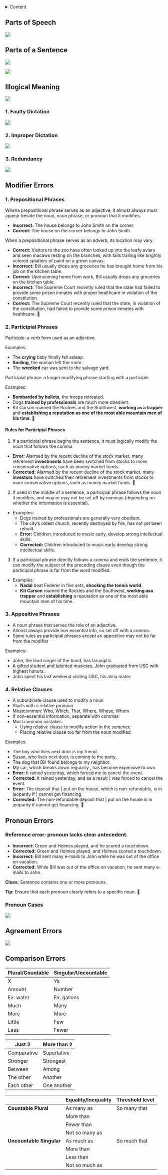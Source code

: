 <details><summary>Content</summary>
<p>

- [Parts of Speech](#parts-of-speech)
- [Parts of a Sentence](#parts-of-a-sentence)
- [Illogical Meaning](#illogical-meaning)
  - [1. Faulty Dictation](#1-faulty-dictation)
  - [2. Improper Dictation](#2-improper-dictation)
  - [3. Redundancy](#3-redundancy)
- [Modifier Errors](#modifier-errors)
  - [1. Prepositional Phrases](#1-prepositional-phrases)
  - [2. Participial Phrases](#2-participial-phrases)
    - [Rules for Participial Phrases](#rules-for-participial-phrases)
  - [3. Appositive Phrases](#3-appositive-phrases)
  - [4. Relative Clauses](#4-relative-clauses)
</p>
</details>


## Parts of Speech

![](zz_sentence_correction_parts.png)

## Parts of a Sentence

![](zz_sentence_part_of_speech.png)

![](zz_parts_of_sentence_2.png)

## Illogical Meaning

![](zz_sentence_illogical.png)

### 1. Faulty Dictation

![](zz_sentence_faulty.png)

### 2. Improper Dictation

![](zz__sentence_improper.png)

### 3. Redundancy

![](zz_sentence_redundancy.png)

## Modifier Errors

### 1. Prepositional Phrases

Whena prepositional phrase serves as an adjective, it almost
always must appear beside the noun, noun phrase, or pronoun
that it modifies.

- **Incorrect:** The house belongs to John Smith on the corner.
- **Correct:** The house on the corner belongs to John Smith.

When a prepositional phrase serves as an adverb,
its location may vary.


- **Correct:** Visitors to the zoo have often looked up into the leafy aviary and 
  seen macaws resting on the branches, with tails trailing like brightly colored splatters of 
  paint on a green canvas.
- **Incorrect:** Bill usually drops any groceries he has brought home from his job on the 
  kitchen table.
- **Correct:** Uponcoming home from work, Bill usually drops any
  groceries on the kitchen table.
- **Incorrect:** The Supreme Court recently ruled that the state had failed
  to provide some prison inmates with proper healthcare
  in violation of the constitution.
- **Correct:** The Supreme Court recently ruled that the state, in violation
  of the constitution, had failed to provide some prison
  inmates with healthcare.

### 2. Participial Phrases

Participle: a verb form used as an adjective.

Examples:
- The **crying** baby finally fell asleep.
- **Smiling**, the woman left the room.
- The **wrecked** car was sent to the salvage yard.

Participial phrase: a longer modifying phrase starting with a participle

Examples:
- **Bombarded by bullets**, the troops retreated.
- Dogs **trained by professionals** are much more obedient.
- Kit Carson roamed the Rockies and the Southwest, **working as a trapper** 
  and **establishing a reputation as one of the most able mountain men of his time**.

#### Rules for Participial Phrases

1. If a participial phrase begins the sentence, it must logically modify the noun that follows the comma

- **Error:** Alarmed by the recent decline of the stock market, many 
  retirement **investments** have been switched from stocks to more 
  conservative options, such as money market funds.
- **Corrected:** Alarmed by the recent decline of the stock market, 
  many **investors** have switched their retirement investments 
  from stocks to more conservative options, such as money
  market funds.


2. If used in the middle of a sentence, a participial phrase follows 
   the noun it modifies, and may or may not be set off by commas 
   (depending on whether the information is essential).

- Examples:
  - Dogs trained by professionals are generally very obedient.
  - The city’s oldest church, recently destroyed by fire, has not yet been rebuilt.
  - **Error:** Children, introduced to music early, develop strong intellectual skills.
  - **Corrected:** Children introduced to music early develop strong intellectual skills.

3. If a participial phrase directly follows a comma and ends the sentence,
it can modify the subject of the preceding clause even though
the participial phrase is far from the word modified.

- Examples: 
  - **Nadal** beat Federer in five sets, **shocking the tennis world**.
  - **Kit Carson** roamed the Rockies and the Southwest, **working asa trapper** and 
    **establishing** a reputation as one of the most able mountain men of his time.

### 3. Appositive Phrases

- A noun phrase that serves the role of an adjective. 
- Almost always provide non essential info, so set off with a comma.
- Same rules as participial phrases *except* an appositive may not be 
  far from the modifier

Examples: 
- John, the lead singer of the band, has larungitis.
- A gifted student and talented musician, John graduated 
  from USC with highest honors.
- John spent his last weekend visiting USC, his alma mater.

### 4. Relative Clauses

- A subordinate clause used to modify a noun
- Starts with a relative pronoun
- Mostcommon: Who, Which, That, Where, Whose, Whom
- If non-essential information, separate with commas
- Most common mistakes
  - Using relative clause to modify action in the sentence
  - Placing relative clause too far from the noun modified

Examples:
- The boy who lives next door is my friend.
- Susan, who lives next door, is coming to the party.
- The dog that Bill found belongs to my neighbor.
- My car, which breaks down regularly , has become expensive to own.
- **Error:** It rained yesterday, which forced me to cancel the event.
- **Corrected:** It rained yesterday, and as a result | was forced to cancel the event.
- **Error:** The deposit that | put on the house, which is non-refundable, 
  is in jeopardy if | cannot get financing.
- **Corrected:** The non-refundable deposit that | put on the house is in jeopardy
if cannot get financing.

## Pronoun Errors

### Reference error: pronoun lacks clear antecedent.

- **Incorrect:** Green and Holmes played, and he scored a touchdown.
- **Corrected:** Green and Holmes played, and Holmes scored a touchdown.
- **Incorrect:** Bill sent many e-mails to John while he was out of the office on vacation.
- **Corrected:** While Bill was out of the office on vacation, he sent many e-mails to John.

**Clues:** Sentence contains one or more pronouns.

**Tip:** Ensure that each pronoun clearly refers to a specific noun.

### Pronoun Cases

![](zz_sentence_pronoun_cases.png)

## Agreement Errors

![](zz_sentence_agreement_error_1.png)

## Comparison Errors

| Plural/Countable | Singular/Uncountable |
| ---------------- | -------------------- |
| X                | Ys                   |
| Amount           | Number               |
| Ex: water        | Ex: gallons          |
| Much             | Many                 |
| More             | More                 |
| Little           | Few                  |
| Less             | Fewer                |

| Just 2      | More than 2 |
| ----------- | ----------- |
| Comparative | Superlative |
| Stronger    | Strongest   |
| Between     | Among       |
| The other   | Another     |
| Each other  | One another |

|                          | Equality/Inequality | Threshold level |
| ------------------------ | ------------------- | --------------- |
| **Countable Plural**     | As many as          | So many that    |
|                          | More than           |                 |
|                          | Fewer than          |                 |
|                          | Not so many as      |                 |
| **Uncountable Singular** | As much as          | So much that    |
|                          | More than           |                 |
|                          | Less than           |                 |
|                          | Not so much as      |                 |


 

